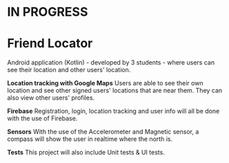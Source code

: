 # IN PROGRESS
# Friend Locator
Android application (Kotlin) - developed by 3 students - where users can see their location and other users' location.

**Location tracking with Google Maps**
Users are able to see their own location and see other signed users' locations that are near them. They can also view other users' profiles.

**Firebase**
Registration, login, location tracking and user info will all be done with the use of Firebase.

**Sensors**
With the use of the Accelerometer and Magnetic sensor, a compass will show the user in realtime where the north is.

**Tests**
This project will also include Unit tests & UI tests. 
